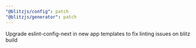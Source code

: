 ```yaml
---
"@blitzjs/config": patch
"@blitzjs/generator": patch
---
```


Upgrade eslint-config-next in new app templates to fix linting issues on blitz build
